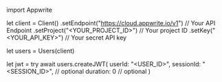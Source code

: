 import Appwrite

let client = Client()
    .setEndpoint("https://cloud.appwrite.io/v1") // Your API Endpoint
    .setProject("<YOUR_PROJECT_ID>") // Your project ID
    .setKey("<YOUR_API_KEY>") // Your secret API key

let users = Users(client)

let jwt = try await users.createJWT(
    userId: "<USER_ID>",
    sessionId: "<SESSION_ID>", // optional
    duration: 0 // optional
)

